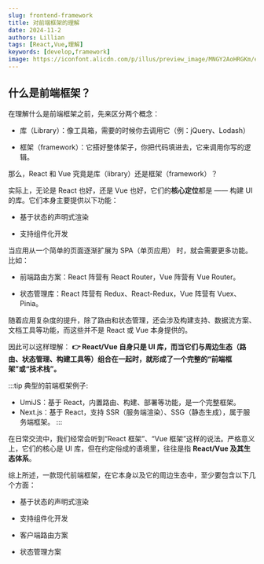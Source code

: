 ```yaml
---
slug: frontend-framework
title: 对前端框架的理解
date: 2024-11-2
authors: Lillian
tags: [React,Vue,理解]
keywords: [develop,framework]
image: https://iconfont.alicdn.com/p/illus/preview_image/MNGY2AoHRGKm/e6da839d-d8bc-4bc3-949c-5525715414e8.png
---
```


<!-- truncate -->

## 什么是前端框架？

在理解什么是前端框架之前，先来区分两个概念：

- 库（Library）：像工具箱，需要的时候你去调用它（例：jQuery、Lodash）

- 框架（framework）：它搭好整体架子，你把代码填进去，它来调用你写的逻辑。

那么，React 和 Vue 究竟是库（library）还是框架（framework）？

实际上，无论是 React 也好，还是 Vue 也好，它们的**核心定位**都是 —— 构建 UI 的库。它们本身主要提供以下功能：

- 基于状态的声明式渲染

- 支持组件化开发

当应用从一个简单的页面逐渐扩展为 SPA（单页应用） 时，就会需要更多功能。比如：

- 前端路由方案：React 阵营有 React Router，Vue 阵营有 Vue Router。

- 状态管理库：React 阵营有 Redux、React-Redux，Vue 阵营有 Vuex、Pinia。

随着应用复杂度的提升，除了路由和状态管理，还会涉及构建支持、数据流方案、文档工具等功能，而这些并不是 React 或 Vue 本身提供的。

因此可以这样理解：
**👉 React/Vue 自身只是 UI 库，而当它们与周边生态（路由、状态管理、构建工具等）组合在一起时，就形成了一个完整的“前端框架”或“技术栈”。**

:::tip
典型的前端框架例子:
- UmiJS：基于 React，内置路由、构建、部署等功能，是一个完整框架。
- Next.js：基于 React，支持 SSR（服务端渲染）、SSG（静态生成），属于服务端框架。
:::

在日常交流中，我们经常会听到“React 框架”、“Vue 框架”这样的说法。严格意义上，它们的核心是 UI 库，但在约定俗成的语境里，往往是指 **React/Vue 及其生态体系**。

综上所述，一款现代前端框架，在它本身以及它的周边生态中，至少要包含以下几个方面：

- 基于状态的声明式渲染

- 支持组件化开发

- 客户端路由方案

- 状态管理方案